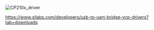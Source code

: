 ![CP210x_driver](https://github.com/RLmodel/RLCar/assets/32663016/76c60578-4f52-4945-8ea0-4e38500a1e34)


https://www.silabs.com/developers/usb-to-uart-bridge-vcp-drivers?tab=downloads


